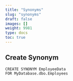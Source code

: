 ```yaml
---
title: "Synonyms"
slug: "synonyms"
draft: false
images: []
weight: 9981
type: docs
toc: true
---
```


## Create Synonym
    CREATE SYNONYM EmployeeData
    FOR MyDatabase.dbo.Employees

